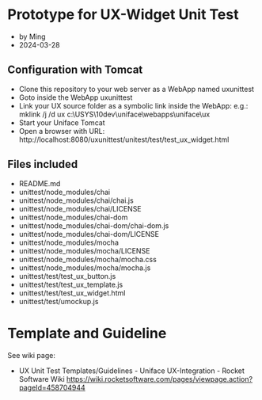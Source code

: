 # Prototype for UX-Widget Unit Test
- by Ming
- 2024-03-28

## Configuration with Tomcat

- Clone this repository to your web server as a WebApp named uxunittest
- Goto inside the WebApp uxunittest
- Link your UX source folder as a symbolic link inside the WebApp: e.g.: mklink /j /d ux c:\USYS\10dev\uniface\webapps\uniface\ux
- Start your Uniface Tomcat
- Open a browser with URL: http://localhost:8080/uxunittest/unitest/test/test_ux_widget.html

## Files included

- README.md
- unittest/node_modules/chai
- unittest/node_modules/chai/chai.js
- unittest/node_modules/chai/LICENSE
- unittest/node_modules/chai-dom
- unittest/node_modules/chai-dom/chai-dom.js
- unittest/node_modules/chai-dom/LICENSE
- unittest/node_modules/mocha
- unittest/node_modules/mocha/LICENSE
- unittest/node_modules/mocha/mocha.css
- unittest/node_modules/mocha/mocha.js
- unittest/test/test_ux_button.js
- unittest/test/test_ux_template.js
- unittest/test/test_ux_widget.html
- unittest/test/umockup.js

# Template and Guideline

See wiki page:
- UX Unit Test Templates/Guidelines - Uniface UX-Integration - Rocket Software Wiki
  https://wiki.rocketsoftware.com/pages/viewpage.action?pageId=458704944
